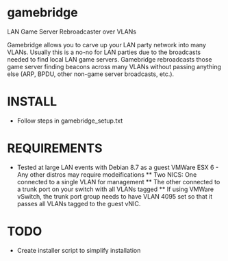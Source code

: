 # gamebridge
LAN Game Server Rebroadcaster over VLANs

Gamebridge allows you to carve up your LAN party network into many VLANs.  Usually this is a no-no for LAN parties due to the broadcasts needed to find local LAN game servers.  Gamebridge rebroadcasts those game server finding beacons across many VLANs without passing anything else (ARP, BPDU, other non-game server broadcasts, etc.).

# INSTALL
* Follow steps in gamebridge_setup.txt

# REQUIREMENTS
* Tested at large LAN events with Debian 8.7 as a guest VMWare ESX 6 - Any other distros may require modeifications
** Two NICS: One connected to a single VLAN for management
** The other connected to a trunk port on your switch with all VLANs tagged
** If using VMWare vSwitch, the trunk port group needs to have VLAN 4095 set so that it passes all VLANs tagged to the guest vNIC.

# TODO
* Create installer script to simplify installation
